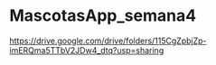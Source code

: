 # MascotasApp_semana4

https://drive.google.com/drive/folders/115CgZpbjZp-imERQma5TTbV2JDw4_dtq?usp=sharing
